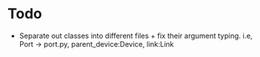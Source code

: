 # Todo

- Separate out classes into different files + fix their argument typing. i.e, Port -> port.py, parent_device:Device, link:Link
